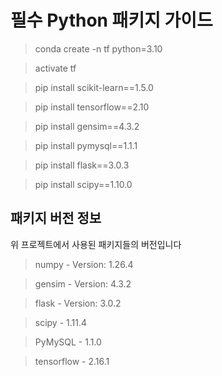# 필수 Python 패키지 가이드

> conda create -n tf python=3.10

> activate tf

> pip install scikit-learn==1.5.0

> pip install tensorflow==2.10

> pip install gensim==4.3.2

> pip install pymysql==1.1.1

> pip install flask==3.0.3

> pip install scipy==1.10.0

## 패키지 버전 정보
위 프로젝트에서 사용된 패키지들의 버전입니다
> numpy - Version: 1.26.4

> gensim - Version: 4.3.2

> flask - Version: 3.0.2

> scipy - 1.11.4

> PyMySQL - 1.1.0

> tensorflow - 2.16.1